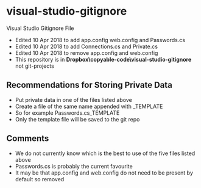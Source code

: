 # visual-studio-gitignore
Visual Studio Gitignore File

- Edited 10 Apr 2018 to add app.config web.config and Passwords.cs
- Edited 10 Apr 2018 to add Connections.cs and Private.cs
- Edited 10 Apr 2018 to remove app.config and web.config
- This repository is in **Dropbox\copyable-code\visual-studio-gitignore** not git-projects

## Recommendations for Storing Private Data

- Put private data in one of the files listed above
- Create a file of the same name appended with _TEMPLATE
- So for example Passwords.cs_TEMPLATE
- Only the template file will be saved to the git repo

## Comments

- We do not currently know which is the best to use of the five files listed above
- Passwords.cs is probably the current favourite
- It may be that app.config and web.config do not need to be present by default so removed
